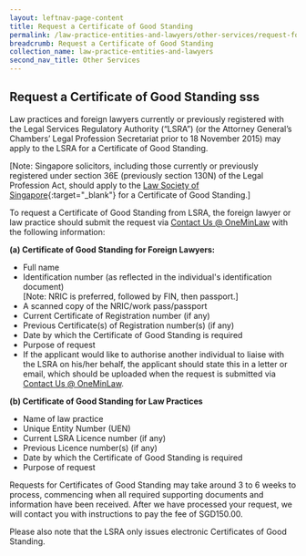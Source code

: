 ```yaml
---
layout: leftnav-page-content
title: Request a Certificate of Good Standing
permalink: /law-practice-entities-and-lawyers/other-services/request-for-a-certificate-of-good-standing/
breadcrumb: Request a Certificate of Good Standing
collection_name: law-practice-entities-and-lawyers
second_nav_title: Other Services
---
```


Request a Certificate of Good Standing sss
---

Law practices and foreign lawyers currently or previously registered with the Legal Services Regulatory Authority (“LSRA”) (or the Attorney General’s Chambers’ Legal Profession Secretariat prior to 18 November 2015) may apply to the LSRA for a Certificate of Good Standing.

[Note: Singapore solicitors, including those currently or previously registered under section 36E (previously section 130N) of the Legal Profession Act, should apply to the [Law Society of Singapore](https://www.lawsociety.org.sg/For-Lawyers/Running-Your-Practice/Applying-for-Certificate-of-Standing){:target="_blank"} for a Certificate of Good Standing.]

To request a Certificate of Good Standing from LSRA, the foreign lawyer or law practice should submit the request via [Contact Us @ OneMinLaw](https://www.mlaw.gov.sg/eservices/enquiry/) with the following information:

**(a) Certificate of Good Standing for Foreign Lawyers:**
* Full name
* Identification number (as reflected in the individual's identification document)<br>[Note: NRIC is preferred, followed by FIN, then passport.] 
* A scanned copy of the NRIC/work pass/passport
* Current Certificate of Registration number (if any)
* Previous Certificate(s) of Registration number(s) (if any)
* Date by which the Certificate of Good Standing is required
* Purpose of request
* If the applicant would like to authorise another individual to liaise with the LSRA on his/her behalf, the applicant should state this in a letter or email, which should be uploaded when the request is submitted via [Contact Us @ OneMinLaw](https://www.mlaw.gov.sg/eservices/enquiry/). 

**(b) Certificate of Good Standing for Law Practices**
* Name of law practice
* Unique Entity Number (UEN)
* Current LSRA Licence number (if any)
* Previous Licence number(s) (if any)
* Date by which the Certificate of Good Standing is required
* Purpose of request

Requests for Certificates of Good Standing may take around 3 to 6 weeks to process, commencing when all required supporting documents and information have been received. After we have processed your request, we will contact you with instructions to pay the fee of SGD150.00.

Please also note that the LSRA only issues electronic Certificates of Good Standing. 
